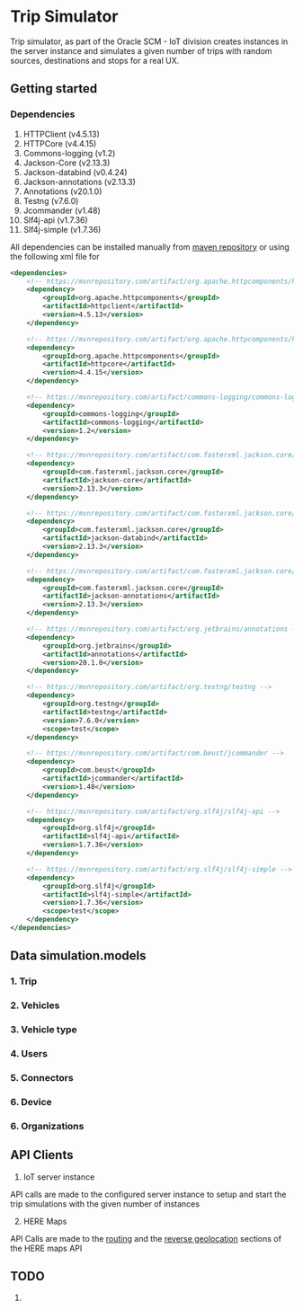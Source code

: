 # Trip Simulator

Trip simulator, as part of the Oracle SCM - IoT division creates instances in the server instance and simulates a given number of trips with random sources, destinations and stops for a real UX. 

## Getting started

### Dependencies

1. HTTPClient (v4.5.13)
2. HTTPCore (v4.4.15)
3. Commons-logging (v1.2)
4. Jackson-Core (v2.13.3)
5. Jackson-databind (v0.4.24)
6. Jackson-annotations (v2.13.3)
7. Annotations (v20.1.0)
8. Testng (v7.6.0)
9. Jcommander (v1.48)
10. Slf4j-api (v1.7.36)
11. Slf4j-simple (v1.7.36)

All dependencies can be installed manually from [maven repository](https://mvnrepository.com/) or using the following xml file for 

```xml
<dependencies>
    <!-- https://mvnrepository.com/artifact/org.apache.httpcomponents/httpclient -->
    <dependency>
        <groupId>org.apache.httpcomponents</groupId>
        <artifactId>httpclient</artifactId>
        <version>4.5.13</version>
    </dependency>

    <!-- https://mvnrepository.com/artifact/org.apache.httpcomponents/httpcore -->
    <dependency>
        <groupId>org.apache.httpcomponents</groupId>
        <artifactId>httpcore</artifactId>
        <version>4.4.15</version>
    </dependency>

    <!-- https://mvnrepository.com/artifact/commons-logging/commons-logging -->
    <dependency>
        <groupId>commons-logging</groupId>
        <artifactId>commons-logging</artifactId>
        <version>1.2</version>
    </dependency>

    <!-- https://mvnrepository.com/artifact/com.fasterxml.jackson.core/jackson-core -->
    <dependency>
        <groupId>com.fasterxml.jackson.core</groupId>
        <artifactId>jackson-core</artifactId>
        <version>2.13.3</version>
    </dependency>

    <!-- https://mvnrepository.com/artifact/com.fasterxml.jackson.core/jackson-databind -->
    <dependency>
        <groupId>com.fasterxml.jackson.core</groupId>
        <artifactId>jackson-databind</artifactId>
        <version>2.13.3</version>
    </dependency>

    <!-- https://mvnrepository.com/artifact/com.fasterxml.jackson.core/jackson-annotations -->
    <dependency>
        <groupId>com.fasterxml.jackson.core</groupId>
        <artifactId>jackson-annotations</artifactId>
        <version>2.13.3</version>
    </dependency>

    <!-- https://mvnrepository.com/artifact/org.jetbrains/annotations -->
    <dependency>
        <groupId>org.jetbrains</groupId>
        <artifactId>annotations</artifactId>
        <version>20.1.0</version>
    </dependency>

    <!-- https://mvnrepository.com/artifact/org.testng/testng -->
    <dependency>
        <groupId>org.testng</groupId>
        <artifactId>testng</artifactId>
        <version>7.6.0</version>
        <scope>test</scope>
    </dependency>

    <!-- https://mvnrepository.com/artifact/com.beust/jcommander -->
    <dependency>
        <groupId>com.beust</groupId>
        <artifactId>jcommander</artifactId>
        <version>1.48</version>
    </dependency>

    <!-- https://mvnrepository.com/artifact/org.slf4j/slf4j-api -->
    <dependency>
        <groupId>org.slf4j</groupId>
        <artifactId>slf4j-api</artifactId>
        <version>1.7.36</version>
    </dependency>

    <!-- https://mvnrepository.com/artifact/org.slf4j/slf4j-simple -->
    <dependency>
        <groupId>org.slf4j</groupId>
        <artifactId>slf4j-simple</artifactId>
        <version>1.7.36</version>
        <scope>test</scope>
    </dependency>
</dependencies>
```

## Data simulation.models

### 1. Trip

### 2. Vehicles

### 3. Vehicle type

### 4. Users

### 5. Connectors

### 6. Device

### 6. Organizations

## API Clients

1. IoT server instance

API calls are made to the configured server instance to setup and start the trip simulations with the given number of instances

2. HERE Maps

API Calls are made to the [routing](https://developer.here.com/documentation/routing-api/dev_guide/index.html) and the [reverse geolocation](https://developer.here.com/documentation/geocoder/dev_guide/topics/resource-reverse-geocode.html) sections of the HERE maps API

## TODO

1. 
